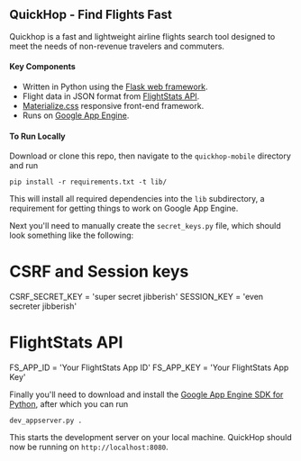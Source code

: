 ## QuickHop - Find Flights Fast

Quickhop is a fast and lightweight airline flights search tool designed to
meet the needs of non-revenue travelers and commuters.

#### Key Components

* Written in Python using the [Flask web framework](http://flask.pocoo.org).
* Flight data in JSON format from [FlightStats API](https://developer.flightstats.com/).
* [Materialize.css](http://materializecss.com/) responsive front-end framework.
* Runs on [Google App Engine](https://cloud.google.com/appengine/).

#### To Run Locally

Download or clone this repo, then navigate to the `quickhop-mobile` directory and run

    pip install -r requirements.txt -t lib/

This will install all required dependencies into the `lib` subdirectory, a requirement
for getting things to work on Google App Engine.

Next you'll need to manually create the `secret_keys.py` file, which should look something
like the following:

   # CSRF and Session keys
   CSRF_SECRET_KEY = 'super secret jibberish'
   SESSION_KEY = 'even secreter jibberish'

   # FlightStats API
   FS_APP_ID = 'Your FlightStats App ID'
   FS_APP_KEY = 'Your FlightStats App Key'

Finally you'll need to download and install the [Google App Engine SDK for Python](https://cloud.google.com/appengine/downloads), after which you can run

    dev_appserver.py .

This starts the development server on your local machine. QuickHop should now be running on
`http://localhost:8080`.


